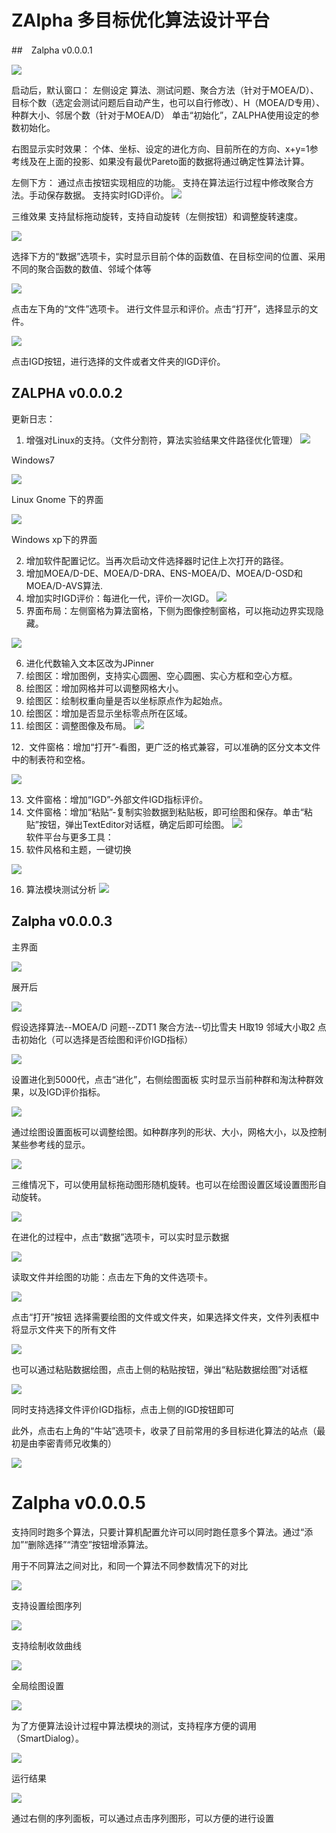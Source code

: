 # ZAlpha 多目标优化算法设计平台



##　Zalpha v0.0.0.1

![](images/zalpha_clip_image002.jpg)

启动后，默认窗口：
左侧设定 算法、测试问题、聚合方法（针对于MOEA/D）、目标个数（选定会测试问题后自动产生，也可以自行修改）、H（MOEA/D专用）、种群大小、邻居个数（针对于MOEA/D） 单击“初始化”，ZALPHA使用设定的参数初始化。

右图显示实时效果：
个体、坐标、设定的进化方向、目前所在的方向、x+y=1参考线及在上面的投影、如果没有最优Pareto面的数据将通过确定性算法计算。

左侧下方：
通过点击按钮实现相应的功能。 支持在算法运行过程中修改聚合方法。手动保存数据。
支持实时IGD评价。
![](images/zalpha_clip_image003.jpg)

三维效果 支持鼠标拖动旋转，支持自动旋转（左侧按钮）和调整旋转速度。

![](images/zalpha_clip_image004.jpg)

选择下方的“数据”选项卡，实时显示目前个体的函数值、在目标空间的位置、采用不同的聚合函数的数值、邻域个体等

![](images/zalpha_clip_image005.jpg)

点击左下角的“文件”选项卡。 进行文件显示和评价。点击“打开”，选择显示的文件。

![](images/zalpha_clip_image006.jpg)

点击IGD按钮，进行选择的文件或者文件夹的IGD评价。  </p></td>

## ZALPHA v0.0.0.2

更新日志：

1. 增强对Linux的支持。（文件分割符，算法实验结果文件路径优化管理）
  ![](images/zalpha_clip_image007.jpg)

  Windows7

  ![](images/zalpha_clip_image008.jpg)

  Linux Gnome 下的界面

  ![](images/zalpha_clip_image009.jpg)

  Windows xp下的界面

2. 增加软件配置记忆。当再次启动文件选择器时记住上次打开的路径。
3. 增加MOEA/D-DE、MOEA/D-DRA、ENS-MOEA/D、MOEA/D-OSD和MOEA/D-AVS算法.
4. 增加实时IGD评价：每进化一代，评价一次IGD。
![](images/zalpha_clip_image010.jpg)
5. 界面布局：左侧窗格为算法窗格，下侧为图像控制窗格，可以拖动边界实现隐藏。

  ![](images/zalpha_clip_image011.jpg)

6. 进化代数输入文本区改为JPinner
7. 绘图区：增加图例，支持实心圆圈、空心圆圈、实心方框和空心方框。
8. 绘图区：增加网格并可以调整网格大小。
9. 绘图区：绘制权重向量是否以坐标原点作为起始点。
10. 绘图区：增加是否显示坐标零点所在区域。
12. 绘图区：调整图像及布局。
  ![](images/zalpha_clip_image012.jpg)

12．文件窗格：增加“打开”-看图，更广泛的格式兼容，可以准确的区分文本文件中的制表符和空格。

  ![](images/zalpha_clip_image013.jpg)

13. 文件窗格：增加“IGD”-外部文件IGD指标评价。
14. 文件窗格：增加“粘贴”-复制实验数据到粘贴板，即可绘图和保存。单击“粘贴”按钮，弹出TextEditor对话框，确定后即可绘图。
  ![](images/zalpha_clip_image014.jpg)  
    软件平台与更多工具：</strong>
15. 软件风格和主题，一键切换

  ![](images/zalpha_clip_image015.jpg)

16. 算法模块测试分析
  ![](images/zalpha_clip_image016.jpg)

## Zalpha v0.0.0.3
主界面

![](images/zalpha_clip_image018.jpg)

展开后

![](images/zalpha_clip_image020.jpg)

假设选择算法--MOEA/D 问题--ZDT1 聚合方法--切比雪夫 H取19 邻域大小取2 点击初始化（可以选择是否绘图和评价IGD指标）

![](images/zalpha_clip_image022.jpg)

设置进化到5000代，点击“进化”，右侧绘图面板 实时显示当前种群和淘汰种群效果，以及IGD评价指标。

![](images/zalpha_clip_image024.jpg)

通过绘图设置面板可以调整绘图。如种群序列的形状、大小，网格大小，以及控制某些参考线的显示。

![](images/zalpha_clip_image025.png)

三维情况下，可以使用鼠标拖动图形随机旋转。也可以在绘图设置区域设置图形自动旋转。

![](images/zalpha_clip_image026.png)

在进化的过程中，点击“数据”选项卡，可以实时显示数据

![](images/zalpha_clip_image028.jpg)

读取文件并绘图的功能：点击左下角的文件选项卡。

![](images/zalpha_clip_image030.jpg)  

点击“打开”按钮 选择需要绘图的文件或文件夹，如果选择文件夹，文件列表框中将显示文件夹下的所有文件

![](images/zalpha_clip_image032.jpg)

也可以通过粘贴数据绘图，点击上侧的粘贴按钮，弹出“粘贴数据绘图”对话框

![](images/zalpha_clip_image033.png)

同时支持选择文件评价IGD指标，点击上侧的IGD按钮即可

此外，点击右上角的“牛站”选项卡，收录了目前常用的多目标进化算法的站点（最初是由李密青师兄收集的）

![](images/zalpha_clip_image035.jpg)

# Zalpha v0.0.0.5
支持同时跑多个算法，只要计算机配置允许可以同时跑任意多个算法。通过“添加”“删除选择”“清空”按钮增添算法。

用于不同算法之间对比，和同一个算法不同参数情况下的对比

![](images/zalpha_clip_image037.jpg)


支持设置绘图序列

![](images/zalpha_clip_image039.jpg)


支持绘制收敛曲线

![](images/zalpha_clip_image040.png)


全局绘图设置

![](images/zalpha_clip_image042.jpg)


为了方便算法设计过程中算法模块的测试，支持程序方便的调用（SmartDialog）。

![](images/zalpha_clip_image044.jpg)

运行结果

![](images/zalpha_clip_image046.jpg)


通过右侧的序列面板，可以通过点击序列图形，可以方便的进行设置 </p></td>
